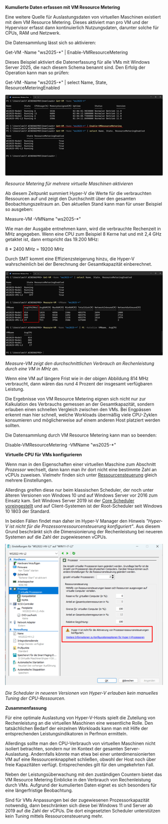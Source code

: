 **Kumulierte Daten erfassen mit VM Resource Metering**

Eine weitere Quelle für Auslastungsdaten von virtuellen Maschinen existiert mit dem VM Resource Metering. Dieses aktiviert man pro VM und der Hypervisor erfasst dann kontinuierlich Nutzungsdaten, darunter solche für CPUs, RAM und Netzwerk.

Die Datensammlung lässt sich so aktivieren:

Get-VM -Name "ws2025-\*" \| Enable-VMResourceMetering

Dieses Beispiel aktiviert die Datenerfassung für alle VMs mit Windows Server 2025, die nach diesem Schema benannt sind. Den Erfolg der Operation kann man so prüfen:

Get-VM -Name "ws2025-\*" \| select Name, State, ResourceMeteringEnabled

![Resource Metering für mehrere virtuelle Maschinen aktivieren](media/cf0e863064225e953cf883cbc53c7f50.png)

*Resource Metering für mehrere virtuelle Maschinen aktivieren*

Ab diesem Zeitpunkt summiert Hyper-V die Werte für die verbrauchten Ressourcen auf und zeigt den Durchschnitt über den gesamten Beobachtungszeitraum an. Den aktuellen Stand kann man für unser Beispiel so ausgeben:

Measure-VM -VMName "ws2025-\*"

Wie man der Ausgabe entnehmen kann, wird die verbrauchte Rechenzeit in MHz angegeben. Wenn eine CPU zum Beispiel 8 Kerne hat und mit 2,4 GHz getaktet ist, dann entspricht das 19.200 MHz:

8 \* 2400 MHz = 19200 MHz

Durch SMT kommt eine Effizienzsteigerung hinzu, die Hyper-V wahrscheinlich bei der Berechnung der Gesamtkapazität einberechnet.

![Measure-VM zeigt den durchschnittlichen Verbrauch an Rechenleistung durch eine VM in MHz an.](media/8023de7707b64c955038484374d46867.png)

*Measure-VM zeigt den durchschnittlichen Verbrauch an Rechenleistung durch eine VM in MHz an.*

Wenn eine VM auf längere Frist wie in der obigen Abbildung 814 MHz verbraucht, dann wären das rund 4 Prozent der insgesamt verfügbaren Leistung.

Die Ergebnisse von VM Resource Metering eignen sich nicht nur zur Kalkulation des Verbrauchs gemessen an der Gesamtkapazität, sondern erlauben einen schnellen Vergleich zwischen den VMs. Bei Engpässen erkennt man hier schnell, welche Workloads übermäßig viele CPU-Zyklen konsumieren und möglicherweise auf einem anderen Host platziert werden sollten.

Die Datensammlung durch VM Resource Metering kann man so beenden:

Disable-VMResourceMetering -VMName "ws2025-\*"

**Virtuelle CPU für VMs konfigurieren**

Wenn man in den Eigenschaften einer virtuellen Maschine zum Abschnitt *Prozessor* wechselt, dann kann man ihr dort nicht eine bestimmte Zahl an vCPUs zuweisen. Vielmehr finden sich unter [Ressourcensteuerung](https://www.windowspro.de/wolfgang-sommergut/cpu-leistung-unter-hyper-v-mit-der-ressourcensteuerung-verteilen) gleich mehrere Einstellungen.

Allerdings greifen diese nur beim klassischen Scheduler, der noch unter älteren Versionen von Windows 10 und auf Windows Server vor 2016 zum Einsatz kam. Seit Windows Server 2019 ist der [Core Scheduler voreingestellt](https://learn.microsoft.com/en-us/windows-server/virtualization/hyper-v/manage/manage-hyper-v-scheduler-types#virtual-machine-cpu-resource-controls-and-the-root-scheduler) und auf Client-Systemen ist der Root-Scheduler seit Windows 10 1803 der Standard.

In beiden Fällen findet man daher im Hyper-V Manager den Hinweis *"Hyper-V ist nicht für die Prozessorressourcensteuerung konfiguriert"*. Aus diesem Grund beschränkt sich die Dimensionierung der Rechenleistung bei neueren Systemen auf die Zahl der zugewiesenen vCPUs.

![Die Scheduler in neueren Versionen von Hyper-V erlauben kein manuelles Tuning der CPU-Ressourcen.](media/c55de248aa001be22978907fda755aec.png)

*Die Scheduler in neueren Versionen von Hyper-V erlauben kein manuelles Tuning der CPU-Ressourcen.*

**Zusammenfassung**

Für eine optimale Auslastung von Hyper-V-Hosts spielt die Zuteilung von Rechenleistung an die virtuellen Maschinen eine wesentliche Rolle. Den tatsächlichen Bedarf der einzelnen Workloads kann man mit Hilfe der entsprechenden Leistungsindikatoren in Perfmon ermitteln.

Allerdings sollte man den CPU-Verbrauch von virtuellen Maschinen nicht isoliert betrachten, sondern nur im Kontext der gesamten Server-Auslastung. Andernfalls könnte man etwa bei einer unterdimensionierten VM auf eine Ressourcenknappheit schließen, obwohl der Host noch über freie Kapazitäten verfügt. Entsprechendes gilt für den umgekehrten Fall.

Neben der Leistungsüberwachung mit den zuständigen Countern bietet das VM Resource Metering Einblicke in den Verbrauch von Rechenleistung durch VMs. Aufgrund der kumulierten Daten eignet es sich besonders für eine längerfristige Beobachtung.

Sind für VMs Anpassungen bei der zugewiesenen Prozessorkapazität notwendig, dann beschränken sich diese bei Windows 11 und Server ab 2019 auf die Zahl der vCPUs. Die dort eingesetzten Scheduler unterstützen kein Tuning mittels Ressourcensteuerung mehr.
